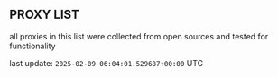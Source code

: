 ## PROXY LIST

all proxies in this list were collected from open sources and tested for functionality

last update: `2025-02-09 06:04:01.529687+00:00` UTC